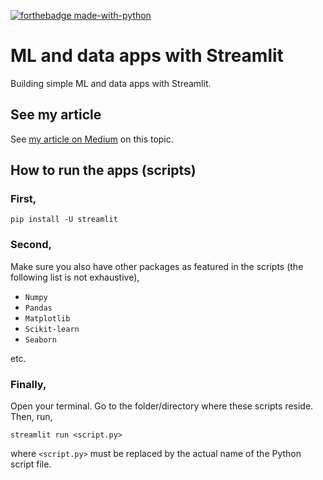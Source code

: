 [![forthebadge made-with-python](http://ForTheBadge.com/images/badges/made-with-python.svg)](https://www.python.org/)

# ML and data apps with Streamlit
Building simple ML and data apps with Streamlit.

## See my article
See [my article on Medium](https://towardsdatascience.com/data-analytics-to-web-app-streamlit-made-easy-ed687266f0e8) on this topic.

## How to run the apps (scripts)

### First,

`pip install -U streamlit`

### Second, 
Make sure you also have other packages as featured in the scripts (the following list is not exhaustive),

- `Numpy`
- `Pandas`
- `Matplotlib`
- `Scikit-learn`
- `Seaborn`

etc.

### Finally,
Open your terminal. Go to the folder/directory where these scripts reside. Then, run,

`streamlit run <script.py>`

where `<script.py>` must be replaced by the actual name of the Python script file.
